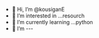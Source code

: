 - 👋 Hi, I’m @kousiganE
- 👀 I’m interested in ...resourch
- 🌱 I’m currently learning ...python
- 💞️ I’m ---

<!---
kousiganE/kousiganE is a ✨ special ✨ repository because its `README.md` (this file) appears on your GitHub profile.
You can click the Preview link to take a look at your changes.
--->
